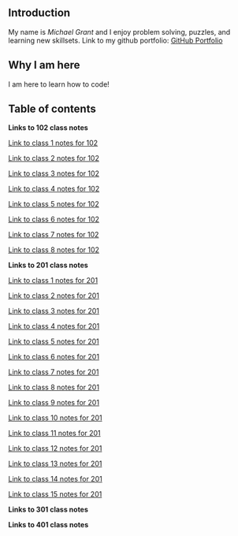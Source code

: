 ## **Introduction**

My name is *Michael Grant*  and I enjoy problem solving, puzzles, and learning new skillsets.  Link to my github portfolio:
[GitHub Portfolio](https://github.com/MRGrant82)

## **Why I am here**

I am here to learn how to code!

## **Table of contents**

**Links to 102 class notes**

[Link to class 1 notes for 102](102/class1.md)

[Link to class 2 notes for 102](102/class2.md)

[Link to class 3 notes for 102](102/class3.md)

[Link to class 4 notes for 102](102/class4.md)

[Link to class 5 notes for 102](102/class5.md)

[Link to class 6 notes for 102](102/class6.md)

[Link to class 7 notes for 102](102/class7.md)

[Link to class 8 notes for 102](102/class8.md)

**Links to 201 class notes**

[Link to class 1 notes for 201](201/class1.md)

[Link to class 2 notes for 201](201/class2.md)

[Link to class 3 notes for 201](201/class3.md)

[Link to class 4 notes for 201](201/class4.md)

[Link to class 5 notes for 201](201/class5.md)

[Link to class 6 notes for 201](201/class6.md)

[Link to class 7 notes for 201](201/class7.md)

[Link to class 8 notes for 201](201/class8.md)

[Link to class 9 notes for 201](201/class9.md)

[Link to class 10 notes for 201](201/class10.md)

[Link to class 11 notes for 201](201/class11.md)

[Link to class 12 notes for 201](201/class12.md)

[Link to class 13 notes for 201](201/class13.md)

[Link to class 14 notes for 201](201/class14.md)

[Link to class 15 notes for 201](201/class15.md)

**Links to 301 class notes**

**Links to 401 class notes**
